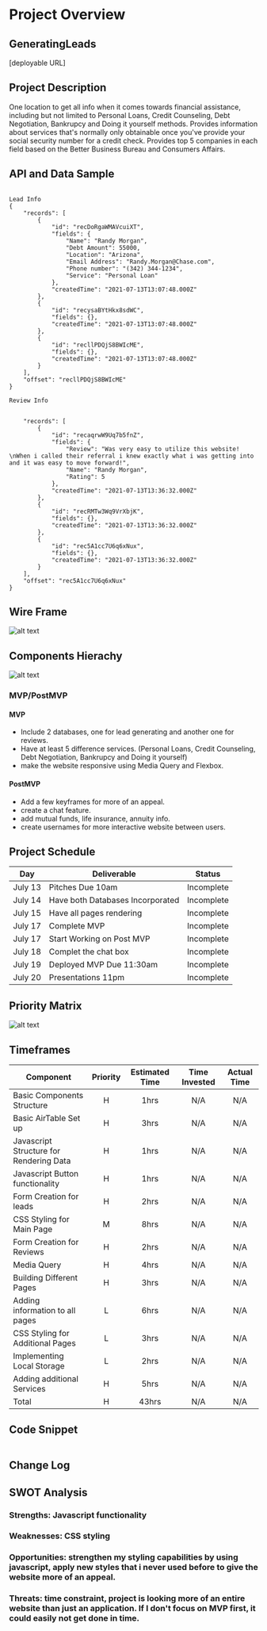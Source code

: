# Project Overview

## GeneratingLeads

[deployable URL]

## Project Description

One location to get all info when it comes towards financial assistance, including but not limited to Personal Loans, Credit Counseling, Debt Negotiation, Bankrupcy and Doing it yourself methods. Provides information about services that's normally only obtainable once you've provide your social security number for a credit check. Provides top 5 companies in each field based on the Better Business Bureau and Consumers Affairs. 

## API and Data Sample
```

Lead Info
{
    "records": [
        {
            "id": "recDoRgaWMAVcuiXT",
            "fields": {
                "Name": "Randy Morgan",
                "Debt Amount": 55000,
                "Location": "Arizona",
                "Email Address": "Randy.Morgan@Chase.com",
                "Phone number": "(342) 344-1234",
                "Service": "Personal Loan"
            },
            "createdTime": "2021-07-13T13:07:48.000Z"
        },
        {
            "id": "recysaBYtHkx8sdWC",
            "fields": {},
            "createdTime": "2021-07-13T13:07:48.000Z"
        },
        {
            "id": "recllPDQjS8BWIcME",
            "fields": {},
            "createdTime": "2021-07-13T13:07:48.000Z"
        }
    ],
    "offset": "recllPDQjS8BWIcME"
}

Review Info


    "records": [
        {
            "id": "recaqrwW9Uq7b5fnZ",
            "fields": {
                "Review": "Was very easy to utilize this website! \nWhen i called their referral i knew exactly what i was getting into and it was easy to move forward!",
                "Name": "Randy Morgan",
                "Rating": 5
            },
            "createdTime": "2021-07-13T13:36:32.000Z"
        },
        {
            "id": "recRMTw3Wq9VrXbjK",
            "fields": {},
            "createdTime": "2021-07-13T13:36:32.000Z"
        },
        {
            "id": "rec5A1cc7U6q6xNux",
            "fields": {},
            "createdTime": "2021-07-13T13:36:32.000Z"
        }
    ],
    "offset": "rec5A1cc7U6q6xNux"
}

```
## Wire Frame

![alt text](https://github.com/Deleon06/GeneratingLeads/blob/main/wireframe.png)
## Components Hierachy

![alt text](https://github.com/Deleon06/GeneratingLeads/blob/main/Generating%20Leads.png)

### MVP/PostMVP

#### MVP 

- Include 2 databases, one for lead generating and another one for reviews.
- Have at least 5 difference services. (Personal Loans, Credit Counseling, Debt Negotiation, Bankrupcy and Doing it yourself) 
- make the website responsive using Media Query and Flexbox.

#### PostMVP  

- Add a few keyframes for more of an appeal.
- create a chat feature.
- add mutual funds, life insurance, annuity info. 
- create usernames for more interactive website between users. 

## Project Schedule

|  Day | Deliverable | Status
|---|---| ---|
|July 13| Pitches Due 10am| Incomplete
|July 14| Have both Databases Incorporated| Incomplete
|July 15| Have all pages rendering| Incomplete
|July 17| Complete MVP| Incomplete
|July 17| Start Working on Post MVP|Incomplete
|July 18| Complet the chat box|Incomplete
|July 19| Deployed MVP Due 11:30am| Incomplete
|July 20| Presentations 11pm| Incomplete


## Priority Matrix
![alt text](https://github.com/Deleon06/GeneratingLeads/blob/main/PriorityMatrix.png)

## Timeframes

| Component | Priority | Estimated Time | Time Invested | Actual Time |
| --- | :---: |  :---: | :---: | :---: |
| Basic Components Structure | H | 1hrs| N/A | N/A |
| Basic AirTable Set up| H | 3hrs| N/A | N/A |
| Javascript Structure for Rendering Data | H | 1hrs| N/A | N/A |
| Javascript Button functionality| H | 1hrs | N/A | N/A |
| Form Creation for leads| H | 2hrs | N/A | N/A |
| CSS Styling for Main Page| M | 8hrs| N/A | N/A | 
| Form Creation for Reviews| H | 2hrs | N/A | N/A |
| Media Query| H | 4hrs | N/A | N/A | 
| Building Different Pages| H | 3hrs | N/A | N/A | 
| Adding information to all pages| L | 6hrs | N/A | N/A| 
| CSS Styling for Additional Pages| L | 3hrs| N/A | N/A |
| Implementing Local Storage | L | 2hrs | N/A | N/A |
| Adding additional Services| H | 5hrs | N/A | N/A | 
| Total | H | 43hrs| N/A | N/A |

## Code Snippet

```

```

## Change Log


## SWOT Analysis

### Strengths: Javascript functionality

### Weaknesses: CSS styling

### Opportunities: strengthen my styling capabilities by using javascript, apply new styles that i never used before to give the website more of an appeal. 

### Threats: time constraint, project is looking more of an entire website than just an application.  If I don't focus on MVP first, it could easily not get done in time. 

 
